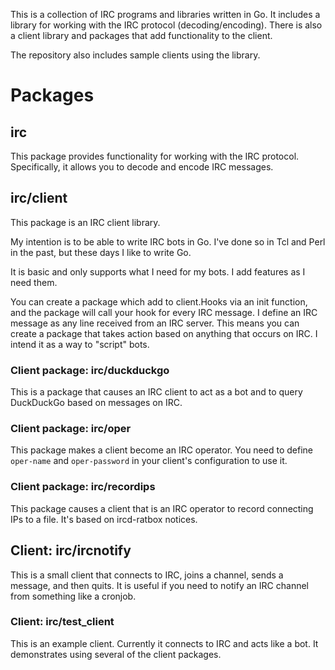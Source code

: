 This is a collection of IRC programs and libraries written in Go. It includes a
library for working with the IRC protocol (decoding/encoding). There is also a
client library and packages that add functionality to the client.

The repository also includes sample clients using the library.


# Packages

## irc
This package provides functionality for working with the IRC protocol. Specifically,
it allows you to decode and encode IRC messages.


## irc/client
This package is an IRC client library.

My intention is to be able to write IRC bots in Go. I've done so in Tcl and
Perl in the past, but these days I like to write Go.

It is basic and only supports what I need for my bots. I add features as I need
them.

You can create a package which add to client.Hooks via an init function, and
the package will call your hook for every IRC message. I define an IRC message
as any line received from an IRC server. This means you can create a package
that takes action based on anything that occurs on IRC. I intend it as a way to
"script" bots.


### Client package: irc/duckduckgo
This is a package that causes an IRC client to act as a bot and to query
DuckDuckGo based on messages on IRC.


### Client package: irc/oper
This package makes a client become an IRC operator. You need to define
`oper-name` and `oper-password` in your client's configuration to use it.


### Client package: irc/recordips
This package causes a client that is an IRC operator to record connecting IPs
to a file. It's based on ircd-ratbox notices.


## Client: irc/ircnotify
This is a small client that connects to IRC, joins a channel, sends a message,
and then quits. It is useful if you need to notify an IRC channel from
something like a cronjob.


### Client: irc/test\_client
This is an example client. Currently it connects to IRC and acts like a bot. It
demonstrates using several of the client packages.
